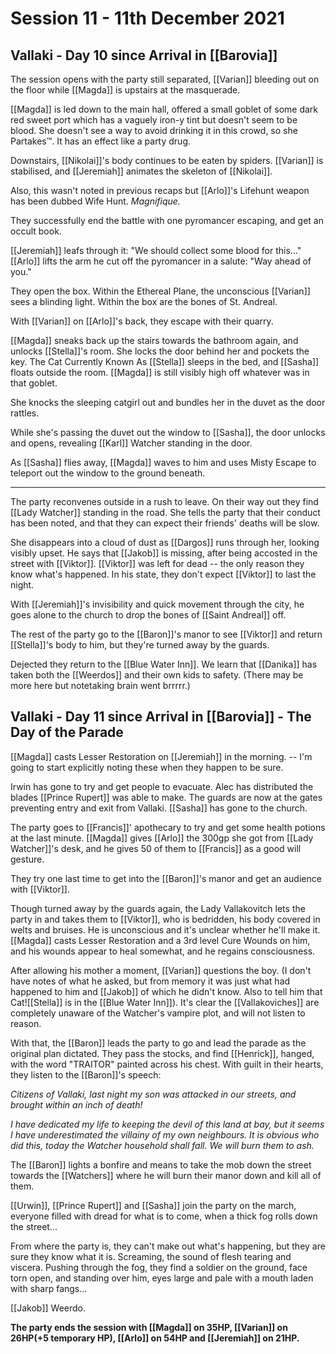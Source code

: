 # Session 11 - 11th December 2021

## Vallaki - Day 10 since Arrival in [[Barovia]]

The session opens with the party still separated, [[Varian]] bleeding out on the floor while [[Magda]] is upstairs at the masquerade.

[[Magda]] is led down to the main hall, offered a small goblet of some dark red sweet port which has a vaguely iron-y tint but doesn't seem to be blood. She doesn't see a way to avoid drinking it in this crowd, so she Partakes™️. It has an effect like a party drug.

Downstairs, [[Nikolai]]'s body continues to be eaten by spiders. [[Varian]] is stabilised, and [[Jeremiah]] animates the skeleton of [[Nikolai]].

Also, this wasn't noted in previous recaps but [[Arlo]]'s Lifehunt weapon has been dubbed Wife Hunt. *Magnifique.*

They successfully end the battle with one pyromancer escaping, and get an occult book.

[[Jeremiah]] leafs through it: "We should collect some blood for this..."
[[Arlo]] lifts the arm he cut off the pyromancer in a salute: "Way ahead of you."

They open the box. Within the Ethereal Plane, the unconscious [[Varian]] sees a blinding light. Within the box are the bones of St. Andreal.

With [[Varian]] on [[Arlo]]'s back, they escape with their quarry.

[[Magda]] sneaks back up the stairs towards the bathroom again, and unlocks [[Stella]]'s room. She locks the door behind her and pockets the key. The Cat Currently Known As [[Stella]] sleeps in the bed, and [[Sasha]] floats outside the room. [[Magda]] is still visibly high off whatever was in that goblet.

She knocks the sleeping catgirl out and bundles her in the duvet as the door rattles.

While she's passing the duvet out the window to [[Sasha]], the door unlocks and opens, revealing [[Karl]] Watcher standing in the door.

As [[Sasha]] flies away, [[Magda]] waves to him and uses Misty Escape to teleport out the window to the ground beneath.

___

The party reconvenes outside in a rush to leave. On their way out they find [[Lady Watcher]] standing in the road. She tells the party that their conduct has been noted, and that they can expect their friends' deaths will be slow.

She disappears into a cloud of dust as [[Dargos]] runs through her, looking visibly upset. He says that [[Jakob]] is missing, after being accosted in the street with [[Viktor]]. [[Viktor]] was left for dead -- the only reason they know what's happened. In his state, they don't expect [[Viktor]] to last the night.

With [[Jeremiah]]'s invisibility and quick movement through the city, he goes alone to the church to drop the bones of [[Saint Andreal]] off.

The rest of the party go to the [[Baron]]'s manor to see [[Viktor]] and return [[Stella]]'s body to him, but they're turned away by the guards. 

Dejected they return to the [[Blue Water Inn]]. We learn that [[Danika]] has taken both the [[Weerdos]] and their own kids to safety. (There may be more here but notetaking brain went brrrrr.) 

## Vallaki - Day 11 since Arrival in [[Barovia]] - The Day of the Parade

[[Magda]] casts Lesser Restoration on [[Jeremiah]] in the morning. -- I'm going to start explicitly noting these when they happen to be sure.

Irwin has gone to try and get people to evacuate. Alec has distributed the blades [[Prince Rupert]] was able to make. The guards are now at the gates preventing entry and exit from Vallaki. [[Sasha]] has gone to the church.

The party goes to [[Francis]]' apothecary to try and get some health potions at the last minute. [[Magda]] gives [[Arlo]] the 300gp she got from [[Lady Watcher]]'s desk, and he gives 50 of them to [[Francis]] as a good will gesture.

They try one last time to get into the [[Baron]]'s manor and get an audience with [[Viktor]].

Though turned away by the guards again, the Lady Vallakovitch lets the party in and takes them to [[Viktor]], who is bedridden, his body covered in welts and bruises. He is unconscious and it's unclear whether he'll make it. [[Magda]] casts Lesser Restoration and a 3rd level Cure Wounds on him, and his wounds appear to heal somewhat, and he regains consciousness.

After allowing his mother a moment, [[Varian]] questions the boy. (I don't have notes of what he asked, but from memory it was just what had happened to him and [[Jakob]] of which he didn't know. Also to tell him that Cat![[Stella]] is in the [[Blue Water Inn]]). It's clear the [[Vallakoviches]] are completely unaware of the Watcher's vampire plot, and will not listen to reason.

With that, the [[Baron]] leads the party to go and lead the parade as the original plan dictated. They pass the stocks, and find [[Henrick]], hanged, with the word "TRAITOR" painted across his chest. With guilt in their hearts, they listen to the [[Baron]]'s speech:

*Citizens of Vallaki, last night my son was attacked in our streets, and brought within an inch of death!*

*I have dedicated my life to keeping the devil of this land at bay, but it seems I have underestimated the villainy of my own neighbours. It is obvious who did this, today the Watcher household shall fall. We will burn them to ash.*

The [[Baron]] lights a bonfire and means to take the mob down the street towards the [[Watchers]] where he will burn their manor down and kill all of them.

[[Urwin]], [[Prince Rupert]] and [[Sasha]] join the party on the march, everyone filled with dread for what is to come, when a thick fog rolls down the street...

From where the party is, they can't make out what's happening, but they are sure they know what it is. Screaming, the sound of flesh tearing and viscera. Pushing through the fog, they find a soldier on the ground, face torn open, and standing over him, eyes large and pale with a mouth laden with sharp fangs...

[[Jakob]] Weerdo.

**The party ends the session with [[Magda]] on 35HP, [[Varian]] on 26HP(+5 temporary HP), [[Arlo]] on 54HP and [[Jeremiah]] on 21HP.**